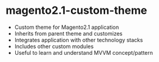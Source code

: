 # magento2.1-custom-theme
* Custom theme for Magento2.1 application
* Inherits from parent theme and customizes
* Integrates application with other technology stacks
* Includes other custom modules
* Useful to learn and understand MVVM concept/pattern
